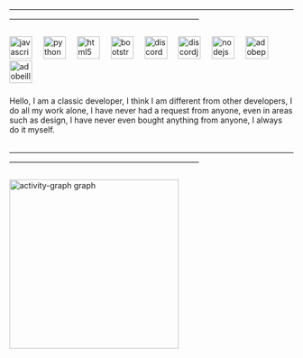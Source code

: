 ###

<p align="left">————————————————————————————————————————————————————————————</p>

###

<div align="left">
  <img src="https://cdn.jsdelivr.net/gh/devicons/devicon/icons/javascript/javascript-original.svg" height="40" alt="javascript logo"  />
  <img width="12" />
  <img src="https://cdn.jsdelivr.net/gh/devicons/devicon/icons/python/python-original.svg" height="40" alt="python logo"  />
  <img width="12" />
  <img src="https://cdn.jsdelivr.net/gh/devicons/devicon/icons/html5/html5-original.svg" height="40" alt="html5 logo"  />
  <img width="12" />
  <img src="https://cdn.jsdelivr.net/gh/devicons/devicon/icons/bootstrap/bootstrap-original.svg" height="40" alt="bootstrap logo"  />
  <img width="12" />
  <img src="https://skillicons.dev/icons?i=discord" height="40" alt="discord logo"  />
  <img width="12" />
  <img src="https://cdn.jsdelivr.net/gh/devicons/devicon/icons/discordjs/discordjs-plain.svg" height="40" alt="discordjs logo"  />
  <img width="12" />
  <img src="https://cdn.jsdelivr.net/gh/devicons/devicon/icons/nodejs/nodejs-original.svg" height="40" alt="nodejs logo"  />
  <img width="12" />
  <img src="https://skillicons.dev/icons?i=ps" height="40" alt="adobephotoshop logo"  />
  <img width="12" />
  <img src="https://skillicons.dev/icons?i=ai" height="40" alt="adobeillustrator logo"  />
</div>

###

<p align="left">Hello, I am a classic developer, I think I am different from other developers, I do all my work alone, I have never had a request from anyone, even in areas such as design, I have never even bought anything from anyone, I always do it myself.</p>

###

<p align="left">————————————————————————————————————————————————————————————</p>

###

<div align="left">
  <img src="https://github-readme-activity-graph.vercel.app/graph?username=Erxsdev&radius=16&theme=high-contrast&area=true&order=5&hide_border=true&hide_title=true&custom_title=DENEME" height="300" alt="activity-graph graph"  />
</div>

###
